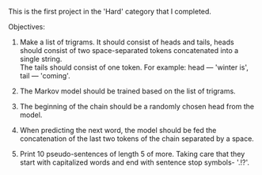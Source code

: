 This is the first project in the 'Hard' category that I completed.

Objectives:

1. Make a list of trigrams. It should consist of heads and tails, heads should consist of two space-separated tokens concatenated into a single string.  
The tails should consist of one token. For example: head — 'winter is', tail — 'coming'.

2. The Markov model should be trained based on the list of trigrams.

3. The beginning of the chain should be a randomly chosen head from the model.

4. When predicting the next word, the model should be fed the concatenation of the last two tokens of the chain separated by a space.

5. Print 10 pseudo-sentences of length 5 of more. Taking care that they start with capitalized words and end with sentence stop symbols- '.!?'.